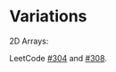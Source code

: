 # Variations

2D Arrays:

LeetCode [#304](https://leetcode.com/problems/range-sum-query-2d-immutable/) and [#308](https://leetcode.com/problems/range-sum-query-2d-mutable/).

